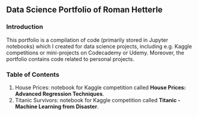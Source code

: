## Data Science Portfolio of Roman Hetterle

### Introduction

This portfolio is a compilation of code (primarily stored in Jupyter notebooks) which I created for data science projects, including e.g. Kaggle competitions or mini-projects on Codecademy or Udemy. Moreover, the portfolio contains code related to personal projects.

### Table of Contents

1. House Prices: notebook for Kaggle competition called **House Prices: Advanced Regression Techniques**.
2. Titanic Survivors: notebook for Kaggle competition called **Titanic - Machine Learning from Disaster**.  
